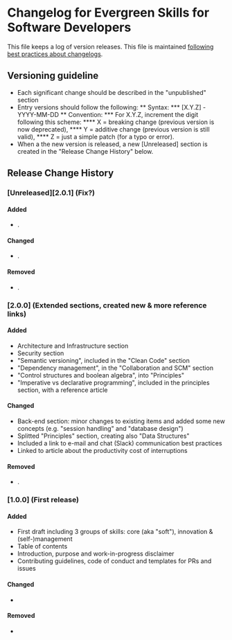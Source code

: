 # Changelog for Evergreen Skills for Software Developers

This file keeps a log of version releases. This file is maintained
[following best practices about changelogs](https://keepachangelog.com/en/1.0.0/).

## Versioning guideline

* Each significant change should be described in the "unpublished" section
* Entry versions should follow the following:
** Syntax:
*** [X.Y.Z] - YYYY-MM-DD
** Convention:
*** For X.Y.Z, increment the digit following this scheme:
**** X = breaking change (previous version is now deprecated),
**** Y = additive change (previous version is still valid),
**** Z = just a simple patch (for a typo or error).
* When a the new version is released, a new [Unreleased] section is created in the "Release Change History" below.

## Release Change History

### [Unreleased][2.0.1] (Fix?)

#### Added

* .

#### Changed

* .

#### Removed

* .

### [2.0.0] (Extended sections, created new & more reference links)

#### Added

* Architecture and Infrastructure section
* Security section
* "Semantic versioning", included in the "Clean Code" section
* "Dependency management", in the "Collaboration and SCM" section
* "Control structures and boolean algebra", into "Principles"
* "Imperative vs declarative programming", included in the principles section, with a reference article

#### Changed

* Back-end section: minor changes to existing items and added some new concepts (e.g. "session handling" and "database design")
* Splitted "Principles" section, creating also "Data Structures"
* Included a link to e-mail and chat (Slack) communication best practices
* Linked to article about the productivity cost of interruptions

#### Removed

* .

### [1.0.0] (First release)

#### Added

* First draft including 3 groups of skills: core (aka "soft"), innovation & (self-)management
* Table of contents
* Introduction, purpose and work-in-progress disclaimer
* Contributing guidelines, code of conduct and templates for PRs and issues

#### Changed

* 

#### Removed

*
